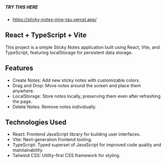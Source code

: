 ##### TRY THIS HERE 
- https://sticky-notes-nine-tau.vercel.app/

## React + TypeScript + Vite
This project is a simple Sticky Notes application built using React, Vite, and TypeScript, featuring localStorage for persistent data storage.

## Features
- Create Notes: Add new sticky notes with customizable colors.
- Drag and Drop: Move notes around the screen and place them anywhere.
- LocalStorage: Store notes locally, preserving them even after refreshing the page.
- Delete Notes: Remove notes individually.

## Technologies Used
- React: Frontend JavaScript library for building user interfaces.
- Vite: Next-generation frontend tooling.
- TypeScript: Typed superset of JavaScript for improved code quality and maintainability.
- Tailwind CSS: Utility-first CSS framework for styling.
